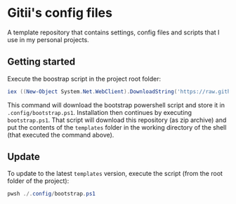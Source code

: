 # Gitii's config files

A template repository that contains settings, config files and scripts that I use in my personal projects.

## Getting started

Execute the boostrap script in the project root folder:
```powershell
iex ((New-Object System.Net.WebClient).DownloadString('https://raw.githubusercontent.com/Gitii/config/main/install.ps1'))
```

This command will download the bootstrap powershell script and store it in `.config/bootstrap.ps1`.
Installation then continues by executing `bootstrap.ps1`.
That script will download this repository (as zip archive) and put the contents of the `templates` folder in the working directory of the shell (that executed the command above).

## Update 

To update to the latest `templates` version, execute the script (from the root folder of the project):
```powershell
pwsh ./.config/bootstrap.ps1
```